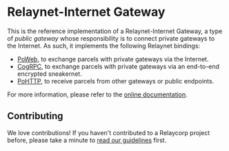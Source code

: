 # Relaynet-Internet Gateway

This is the reference implementation of a Relaynet-Internet Gateway, a type of _public gateway_ whose responsibility is to connect private gateways to the Internet. As such, it implements the following Relaynet bindings:

- [PoWeb](https://specs.relaynet.network/RS-016), to exchange parcels with private gateways via the Internet.
- [CogRPC](https://specs.relaynet.network/RS-008), to exchange parcels with private gateways via an end-to-end encrypted sneakernet.
- [PoHTTP](https://specs.relaynet.network/RS-007), to receive parcels from other gateways or public endpoints.

For more information, please refer to the [online documentation](https://docs.relaycorp.tech/relaynet-internet-gateway/).

## Contributing

We love contributions! If you haven't contributed to a Relaycorp project before, please take a minute to [read our guidelines](https://github.com/relaycorp/.github/blob/master/CONTRIBUTING.md) first.
